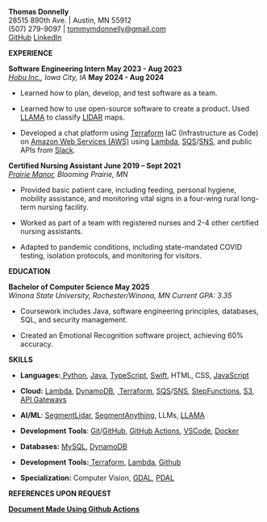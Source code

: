 **Thomas Donnelly**  
28515 890th Ave. \| Austin, MN 55912  
(507) 279-9097 \| tommymdonnelly@gmail.com  
[<u>GitHub</u>](https://github.com/TomTheTonk)
[<u>LinkedIn</u>](http://linkedin.com/in/thomas-donnelly-429405320)

**EXPERIENCE**

**Software Engineering Intern May 2023 - Aug 2023**  
*[<u>Hobu Inc.</u>](https://www.linkedin.com/company/hobu-inc), Iowa
City, IA* **May 2024 - Aug 2024**

- Learned how to plan, develop, and test software as a team.

- Learned how to use open-source software to create a product. Used
  [<u>LLAMA</u>](https://www.llama.com) to classify
  [<u>LIDAR</u>](https://www.neonscience.org/resources/learning-hub/tutorials/lidar-basics)
  maps.

- Developed a chat platform using
  [<u>Terraform</u>](https://developer.hashicorp.com/terraform/language)
  IaC (Infrastructure as Code) on [<u>Amazon Web Services
  (AWS)</u>](https://aws.amazon.com/free/?gclid=CjwKCAiAiOa9BhBqEiwABCdG8xJm7dpo0Ifa4i8UYcSexU289wg1I5QgB0YQaTpD3Cc5l3oCR2H94hoCvTYQAvD_BwE&trk=6a4c3e9d-cdc9-4e25-8dd9-2bd8d15afbca&sc_channel=ps&ef_id=CjwKCAiAiOa9BhBqEiwABCdG8xJm7dpo0Ifa4i8UYcSexU289wg1I5QgB0YQaTpD3Cc5l3oCR2H94hoCvTYQAvD_BwE:G:s&s_kwcid=AL!4422!3!651751059777!e!!g!!amazon%20web%20services!19852662197!145019195737&all-free-tier.sort-by=item.additionalFields.SortRank&all-free-tier.sort-order=asc&awsf.Free%20Tier%20Types=*all&awsf.Free%20Tier%20Categories=*all)
  using
  [<u>Lambda</u>](https://aws.amazon.com/pm/lambda/?gclid=CjwKCAiAiOa9BhBqEiwABCdG8_-jcsK9i3KVP2t5NgupDXinpyF36M-7OgfzGPhJI0F8zaahD0sMmBoC8NIQAvD_BwE&trk=e0e0d4be-47fe-4336-ab69-7eece7f3d36e&sc_channel=ps&ef_id=CjwKCAiAiOa9BhBqEiwABCdG8_-jcsK9i3KVP2t5NgupDXinpyF36M-7OgfzGPhJI0F8zaahD0sMmBoC8NIQAvD_BwE:G:s&s_kwcid=AL!4422!3!652240143523!e!!g!!amazon%20lambda!19878797032!147151597893),
  [<u>SQS</u>](https://aws.amazon.com/sqs/)/[<u>SNS</u>](https://aws.amazon.com/sns/),
  and public APIs from [<u>Slack</u>](https://slack.com/).

**Certified Nursing Assistant June 2019 – Sept 2021**  
*[<u>Prairie Manor</u>](https://prairiemanorcare.com/), Blooming
Prairie, MN*

- Provided basic patient care, including feeding, personal hygiene,
  mobility assistance, and monitoring vital signs in a four-wing rural
  long-term nursing facility.

- Worked as part of a team with registered nurses and 2-4 other
  certified nursing assistants.

- Adapted to pandemic conditions, including state-mandated COVID
  testing, isolation protocols, and monitoring for visitors.

**EDUCATION**

**Bachelor of Computer Science May 2025**  
*Winona State University, Rochester/Winona, MN* *Current GPA: 3.35*

- Coursework includes Java, software engineering principles, databases,
  SQL, and security management.

- Created an Emotional Recognition software project, achieving 60%
  accuracy.

**SKILLS**

- **Languages:**[<u> Python</u>](https://www.python.org/),
  [<u>Java</u>](https://www.java.com/en/),
  [<u>TypeScript</u>](https://www.typescriptlang.org/),
  [<u>Swift</u>](https://www.swift.org/), HTML, CSS,
  [<u>JavaScript</u>](https://www.javascript.com/)

- **Cloud:**
  [<u>Lambda</u>](https://aws.amazon.com/pm/lambda/?gclid=CjwKCAiAiOa9BhBqEiwABCdG8_-jcsK9i3KVP2t5NgupDXinpyF36M-7OgfzGPhJI0F8zaahD0sMmBoC8NIQAvD_BwE&trk=e0e0d4be-47fe-4336-ab69-7eece7f3d36e&sc_channel=ps&ef_id=CjwKCAiAiOa9BhBqEiwABCdG8_-jcsK9i3KVP2t5NgupDXinpyF36M-7OgfzGPhJI0F8zaahD0sMmBoC8NIQAvD_BwE:G:s&s_kwcid=AL!4422!3!652240143523!e!!g!!amazon%20lambda!19878797032!147151597893),
  [<u>DynamoDB</u>](https://aws.amazon.com/dynamodb/),
  [<u> Terraform</u>](https://developer.hashicorp.com/terraform/language),
  [<u>SQS</u>](https://aws.amazon.com/sqs/)/[<u>SNS</u>](https://aws.amazon.com/sns/),
  [<u>StepFunctions</u>](https://aws.amazon.com/step-functions/),
  [<u>S3</u>](https://aws.amazon.com/s3/), [<u>API
  Gateways</u>](https://aws.amazon.com/api-gateway/)

- **AI/ML**:
  [<u>SegmentLidar</u>](https://github.com/Yarroudh/segment-lidar),
  [<u>SegmentAnything</u>](https://segment-anything.com/), LLMs,
  [<u>LLAMA</u>](https://www.llama.com/)

- **Development Tools**<span class="mark">:
  [<u>Git</u>](https://git-scm.com/)/[<u>GitHub</u>](https://github.com/),
  [<u>GitHub Actions</u>](https://github.com/TomTheTonk/Resume/actions),
  [<u>VSCode</u>](https://code.visualstudio.com/),
  [<u>Docker</u>](https://www.docker.com)</span>

- **Databases:** [<u>MySQL</u>](https://www.mysql.com/),
  [<u>DynamoDB</u>](https://aws.amazon.com/dynamodb/)

- **Development
  Tools:**[<u> Terraform</u>](https://developer.hashicorp.com/terraform/language),
  [<u>Lambda</u>](https://aws.amazon.com/pm/lambda/?gclid=CjwKCAiAiOa9BhBqEiwABCdG8_-jcsK9i3KVP2t5NgupDXinpyF36M-7OgfzGPhJI0F8zaahD0sMmBoC8NIQAvD_BwE&trk=e0e0d4be-47fe-4336-ab69-7eece7f3d36e&sc_channel=ps&ef_id=CjwKCAiAiOa9BhBqEiwABCdG8_-jcsK9i3KVP2t5NgupDXinpyF36M-7OgfzGPhJI0F8zaahD0sMmBoC8NIQAvD_BwE:G:s&s_kwcid=AL!4422!3!652240143523!e!!g!!amazon%20lambda!19878797032!147151597893),
  [<u>Github</u>](https://github.com/)

- **Specialization:** Computer Vision,
  [<u>GDAL</u>](https://gdal.org/en/stable/),
  [<u>PDAL</u>](https://pdal.io/en/2.8.4/)

**REFERENCES UPON REQUEST**

[**<u>Document Made Using Github
Actions</u>**](http://github.com/TomTheTonk/Resume)
